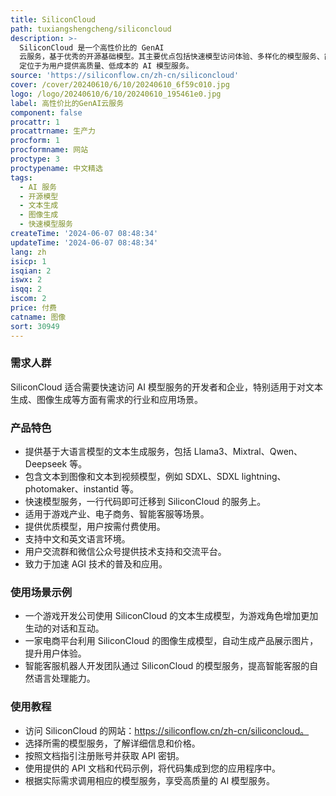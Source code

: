 ```yaml
---
title: SiliconCloud
path: tuxiangshengcheng/siliconcloud
description: >-
  SiliconCloud 是一个高性价比的 GenAI
  云服务，基于优秀的开源基础模型。其主要优点包括快速模型访问体验、多样化的模型服务、简单易用的开发接口。SiliconCloud
  定位于为用户提供高质量、低成本的 AI 模型服务。
source: 'https://siliconflow.cn/zh-cn/siliconcloud'
cover: /cover/20240610/6/10/20240610_6f59c010.jpg
logo: /logo/20240610/6/10/20240610_195461e0.jpg
label: 高性价比的GenAI云服务
component: false
procattr: 1
procattrname: 生产力
procform: 1
procformname: 网站
proctype: 3
proctypename: 中文精选
tags:
  - AI 服务
  - 开源模型
  - 文本生成
  - 图像生成
  - 快速模型服务
createTime: '2024-06-07 08:48:34'
updateTime: '2024-06-07 08:48:34'
lang: zh
isicp: 1
isqian: 2
iswx: 2
isqq: 2
iscom: 2
price: 付费
catname: 图像
sort: 30949
---
```




### 需求人群
SiliconCloud 适合需要快速访问 AI 模型服务的开发者和企业，特别适用于对文本生成、图像生成等方面有需求的行业和应用场景。

### 产品特色
* 提供基于大语言模型的文本生成服务，包括 Llama3、Mixtral、Qwen、Deepseek 等。
* 包含文本到图像和文本到视频模型，例如 SDXL、SDXL lightning、photomaker、instantid 等。
* 快速模型服务，一行代码即可迁移到 SiliconCloud 的服务上。
* 适用于游戏产业、电子商务、智能客服等场景。
* 提供优质模型，用户按需付费使用。
* 支持中文和英文语言环境。
* 用户交流群和微信公众号提供技术支持和交流平台。
* 致力于加速 AGI 技术的普及和应用。

### 使用场景示例
* 一个游戏开发公司使用 SiliconCloud 的文本生成模型，为游戏角色增加更加生动的对话和互动。
* 一家电商平台利用 SiliconCloud 的图像生成模型，自动生成产品展示图片，提升用户体验。
* 智能客服机器人开发团队通过 SiliconCloud 的模型服务，提高智能客服的自然语言处理能力。

### 使用教程
* 访问 SiliconCloud 的网站：https://siliconflow.cn/zh-cn/siliconcloud。
* 选择所需的模型服务，了解详细信息和价格。
* 按照文档指引注册账号并获取 API 密钥。
* 使用提供的 API 文档和代码示例，将代码集成到您的应用程序中。
* 根据实际需求调用相应的模型服务，享受高质量的 AI 模型服务。

  

